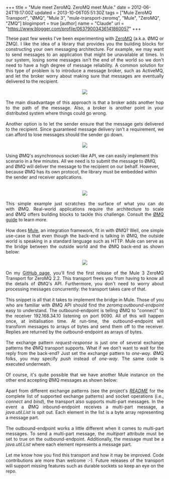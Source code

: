 +++
title = "Mule meet ZeroMQ. ZeroMQ meet Mule."
date = 2012-06-24T19:17:00Z
updated = 2013-10-06T05:51:30Z
tags = ["Mule ZeroMQ Transport", "ØMQ", "Mule 3", "mule-transport-zeromq", "Mule", "ZeroMQ", "ZMQ"]
blogimport = true
[author]
	name = "Claude"
	uri = "https://www.blogger.com/profile/06379003436141860057"
+++

<div style="text-align: justify;">These past few weeks I've been experimenting with <a href="http://www.zeromq.org/" target="_blank">ZeroMQ</a>&nbsp;(a.k.a. ØMQ or ZMQ). I like the idea of a library that provides you the building blocks for constructing your own messaging architecture. For example, we may want to send messages to an application that might be unavailable at times. In our system, losing some messages isn't the end of the world so we don't need to have a high degree of message reliability. A common solution for this type of problem&nbsp;is to introduce a message broker, such as ActiveMQ, and let the broker worry about making sure that messages are eventually delivered to the recipient. <br /><br /></div><div style="text-align: justify;"><div class="separator" style="clear: both; text-align: center;"><img style="max-width:80%" border="0" src="http://2.bp.blogspot.com/-jvsiYKjXCGI/T-bQS0ma4VI/AAAAAAAAAA0/sxARfTv_WYU/s1600/broker.png" /></div><div class="separator" style="clear: both; text-align: center;"></div></div><div style="text-align: justify;"><br />The main disadvantage of this approach is that a broker adds another hop to the path of the message. Also, a broker is another point in your distributed system where things could go wrong.<br /><br />Another option is to let the sender ensure that the message gets delivered to the recipient. Since guaranteed message delivery isn't a requirement, we can afford to lose messages should the sender go down.<br /><div class="separator" style="clear: both; text-align: center;"><br /></div><div class="separator" style="clear: both; text-align: center;"><img style="max-width:50%" border="0" src="http://4.bp.blogspot.com/-Soh2smSKhXg/T-bP-1L4EtI/AAAAAAAAAAs/iSMt6QaW7oE/s400/without-broker.png"/></div><div class="separator" style="clear: both; text-align: center;"></div><br /></div>Using <span class="Apple-style-span">ØMQ's </span><span class="Apple-style-span">asynchronous socket-like API, we can easily implement this scenario in a few minutes.</span><span class="Apple-style-span"> All we need is to submit the message to </span><span class="Apple-style-span">ØMQ, and </span><span class="Apple-style-span">ØMQ will deliver the message to the recipient on our behalf.</span><span class="Apple-style-span"> </span><span class="Apple-style-span">However, because </span><span class="Apple-style-span">ØMQ</span> has its own protocol, the library must be embedded within the sender and receiver applications.<br /><br /><span class="Apple-style-span"></span> <br /><div style="text-align: justify;"><div class="separator" style="clear: both; text-align: center;"><img style="max-width:60%" border="0" src="http://1.bp.blogspot.com/-yMEaJrA1NTw/T-bMKfhdCoI/AAAAAAAAAAc/wnRXJ9ARTek/s1600/with-zeromq.png" /></div><br />This simple example just scratches the surface of what you can do with&nbsp;ØMQ. Real-world applications require the architecture to scale and&nbsp;ØMQ offers building blocks to tackle this challenge. Consult the&nbsp;<a href="http://zguide.zeromq.org/page:all" target="_blank">ØMQ guide</a> to learn more.<br /><br />How does <a href="http://www.mulesoft.org/" target="_blank">Mule</a>, an integration framework, fit in with&nbsp;ØMQ? Well, one simple use-case is that even though&nbsp;the back-end is talking in ØMQ, the outside world is speaking in a standard language such as HTTP. Mule can serve as the bridge between the outside world and the&nbsp;ØMQ back-end as shown below:<br /><br /><div class="separator" style="clear: both; text-align: center;"><img style="max-width:80%" border="0" src="http://1.bp.blogspot.com/-1Qh9s-cMbck/T-bmdPfVmXI/AAAAAAAAABA/piTeyOZ-fdo/s1600/mule-zeromq.png" /></div><br />On my <a href="https://github.com/claudemamo/mule-transport-zeromq/" target="_blank">GitHub page,</a> you'll find the first release of the Mule 3 ZeroMQ Transport for ZeroMQ 2.2. This transport frees you from having to know all the details of ØMQ's API. Furthermore, you don't need to worry about processing messages concurrently: the transport takes care of that.<br /><br /><script src="https://gist.github.com/claudemamo/2941235.js?file=mule-config-outbound-request-response.xml"></script><span class="Apple-style-span">This snippet is all that it takes to implement the bridge in Mule. Those of you who are familiar with&nbsp;</span>Ø<span class="Apple-style-span">MQ API should find the <i>zeromq:outbound-endpoint</i> easy to understand. The outbound-endpoint is telling&nbsp;</span>Ø<span class="Apple-style-span">MQ to "connect" to the receiver 192.168.34.10 listening on port 9090. All of this will happen once, at initialisation time. At run-time, the outbound-endpoint will transform messages to arrays of bytes and send them off to the receiver. Replies are returned by the outbound-endpoint as arrays of bytes.&nbsp;</span><br /><br /><span class="Apple-style-span">The exchange pattern <i>request-response</i> is just one of several exchange patterns the&nbsp;</span>Ø<span class="Apple-style-span">MQ transport supports. What if we don't want to wait for the reply from the back-end? Just set the exchange pattern to <i>one-way</i>. </span>ØMQ folks, you may specify <i>push</i> instead of <i>one-way</i>. The same code is executed underneath.<br /><br /><script src="https://gist.github.com/claudemamo/2941235.js?file=mule-config-outbound-one-way.xml"></script>Of course, it's quite possible that we have another Mule instance on the other end accepting Ø<span class="Apple-style-span">MQ messages as shown below:</span> <br /><br /><script src="https://gist.github.com/claudemamo/2941235.js?file=mule-config-inbound-request-response.xml"></script>Apart from different exchange patterns (see the project's <a href="https://github.com/claudemamo/mule-transport-zeromq/blob/master/README.md" target="_blank"><i>README</i></a> for the complete list of supported exchange patterns) and socket operations (i.e., <i>connect</i> and <i>bind</i>), the transport also supports multi-part messages. In the event a Ø<span class="Apple-style-span">MQ inbound-endpoint receives a multi-part message, a <i>java.util.List</i> is spit out. Each element in the list is a byte array representing a message part.&nbsp;</span><br /><br /><script src="https://gist.github.com/claudemamo/2941235.js?file=mule-config-inbound-multipart.xml"></script><span class="Apple-style-span">The outbound-endpoint works a little different when it comes to multi-part messages. To send a multi-part message, the <i>multipart</i> attribute must be set to true on the outbound-endpoint. Additionally, the message must be a <i>java.util.List</i> where each element represents a message part.</span><br /><span class="Apple-style-span"><br /><script src="https://gist.github.com/claudemamo/2941235.js?file=mule-config-outbound-multipart.xml"></script>Let me know how you find this transport and how it may be improved. Code contributions are more than welcome :-). Future releases of the transport will support missing features such as durable sockets so keep an eye on the repo.</span></div>
